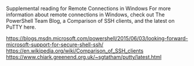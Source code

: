 Supplemental reading for Remote Connections in Windows
For more information about remote connections in Windows, check out The PowerShell Team Blog, a Comparison of SSH clients, and the latest on PuTTY here.

https://blogs.msdn.microsoft.com/powershell/2015/06/03/looking-forward-microsoft-support-for-secure-shell-ssh/
https://en.wikipedia.org/wiki/Comparison_of_SSH_clients
https://www.chiark.greenend.org.uk/~sgtatham/putty/latest.html
